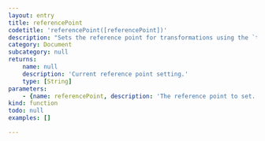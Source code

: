 ```yaml
---
layout: entry
title: referencePoint
codetitle: 'referencePoint([referencePoint])'
description: "Sets the reference point for transformations using the `transform()` function. The reference point will be used for all following transformations, until it is changed again. By default, the reference point is set to the top left.\nArguments can be the basil constants `TOP_LEFT`, `TOP_CENTER`, `TOP_RIGHT`, `CENTER_LEFT`, `CENTER`, `CENTER_RIGHT`, `BOTTOM_LEFT`, `BOTTOM_CENTER` or `BOTTOM_RIGHT`. Alternatively the digits `1` through `9` (as they are arranged on a num pad) can be used to set the anchor point. Lastly the function can also use an InDesign anchor point enumerator to set the reference point.\nIf the function is used without any arguments the currently set reference point will be returned."
category: Document
subcategory: null
returns:
    name: null
    description: 'Current reference point setting.'
    type: [String]
parameters:
    - {name: referencePoint, description: 'The reference point to set.', optional: true, type: [String]}
kind: function
todo: null
examples: []

---
```

